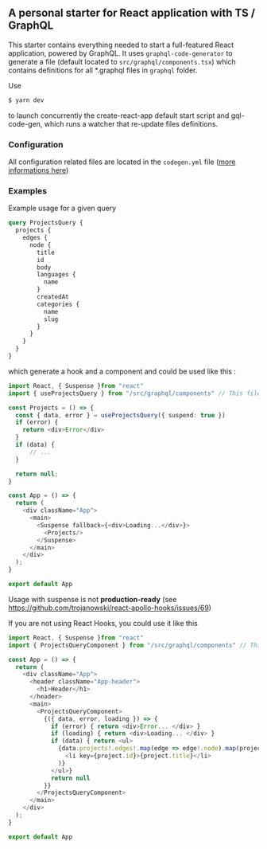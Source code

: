 ## A personal starter for React application with TS / GraphQL
This starter contains everything needed to start a full-featured React application, powered by GraphQL.
It uses `graphql-code-generator` to generate a file (default located to `src/graphql/components.tsx`) which contains definitions for all *.graphql files in `graphql` folder.

Use 
```bash
$ yarn dev
```
to launch concurrently the create-react-app default start script and gql-code-gen, which runs a watcher that re-update files definitions.

### Configuration
All configuration related files are located in the `codegen.yml` file ([more informations here](https://graphql-code-generator.com/docs/getting-started/codegen-config))

### Examples
Example usage for a given query

```graphql
query ProjectsQuery {
  projects {
    edges {
      node {
        title
        id
        body
        languages {
          name
        }
        createdAt
        categories {
          name
          slug
        }
      }
    }
  }
}
```

which generate a hook and a component and could be used like this :

```typescript jsx
import React, { Suspense }from "react"
import { useProjectsQuery } from "/src/graphql/components" // This file is generated by gql-code-gen

const Projects = () => {
  const { data, error } = useProjectsQuery({ suspend: true })
  if (error) {
    return <div>Error</div>
  }
  if (data) {
      // ...
  }

  return null;
}

const App = () => {
  return (
    <div className="App">
      <main>
        <Suspense fallback={<div>Loading...</div>}>
          <Projects/>
        </Suspense>
      </main>
    </div>
  );
}

export default App
```
Usage with suspense is not **production-ready** (see https://github.com/trojanowski/react-apollo-hooks/issues/69)

If you are not using React Hooks, you could use it like this 

```typescript jsx
import React, { Suspense }from "react"
import { ProjectsQueryComponent } from "/src/graphql/components" // This file is generated by gql-code-gen

const App = () => {
  return (
    <div className="App">
      <header className="App-header">
        <h1>Header</h1>
      </header>
      <main>
        <ProjectsQueryComponent>
          {({ data, error, loading }) => {
            if (error) { return <div>Error... </div> }
            if (loading) { return <div>Loading... </div> }
            if (data) { return <ul>
              {data.projects!.edges!.map(edge => edge!.node).map(project =>
                <li key={project.id}>{project.title}</li>
              )}
            </ul>}
            return null
          }}
        </ProjectsQueryComponent>
      </main>
    </div>
  );
}

export default App
```
